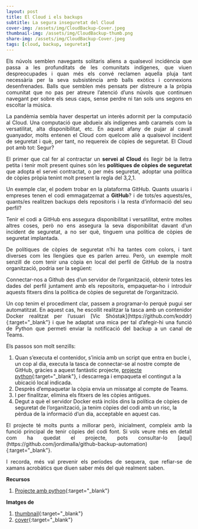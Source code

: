 ```yaml
---
layout: post
title: El Cloud i els backups
subtitle: La segura inseguretat del Cloud
cover-img: /assets/img/CloudBackup-Cover.jpeg
thumbnail-img: /assets/img/CloudBackup-thumb.png
share-img: /assets/img/CloudBackup-Cover.jpeg
tags: [cloud, backup, seguretat]
---
```


<p align="justify">Els núvols semblen navegants solitaris aliens a qualsevol incidència que passa a les profunditats de les comunitats indígenes, que viuen despreocupades i quan més els convé reclamen aquella pluja tant necessària per la seva subsistència amb balls exòtics i connexions desenfrenades. Balls que semblen més pensats per distreure a la pròpia comunitat que no pas per atreure l’atenció d’uns núvols que continuen navegant per sobre els seus caps, sense perdre ni tan sols uns segons en escoltar la música.</p>

<p align="justify">La pandèmia sembla haver despertat un interès adormit per la computació al Cloud. Una computació que abdueix als indígenes amb caramels com la versatilitat, alta disponibilitat, etc. En aquest afany de pujar al cavall guanyador, molts entenen el Cloud com quelcom aliè a qualsevol incident de seguretat i què, per tant, no requereix de còpies de seguretat. El Cloud pot amb tot: Segur?</p>

<p align="justify">El primer que cal fer al contractar un <b>servei al Cloud</b> és llegir bé la lletra petita i tenir molt present quines són les <b>polítiques de còpies de seguretat</b> que adopta el servei contractat, o per més seguretat, adoptar una política de còpies pròpia tenint molt present la regla del 3,2,1.</p>

<p align="justify">Un exemple clar, el podem trobar en la plataforma GitHub. Quants usuaris i empreses tenen el codi emmagatzemat a <b>GitHub</b>? i de tots/es aquests/es, quants/es realitzen backups dels repositoris i la resta d’informació del seu perfil?</p>

<p align="justify">Tenir el codi a GitHub ens assegura disponibilitat i versatilitat, entre moltes altres coses, però no ens assegura la seva disponibilitat davant d’un incident de seguretat, a no ser què, tinguem una política de còpies de seguretat implantada.</p>

<p align="justify">De polítiques de còpies de seguretat n’hi ha tantes com colors, i tant diverses com les llengües que es parlen arreu. Però, un exemple molt senzill de com tenir una còpia en local del perfil de GitHub de la nostra organització, podria ser la següent:</p>

<p align="justify">Connectar-nos a Github des d’un servidor de l’organització, obtenir totes les dades del perfil juntament amb els repositoris, empaquetar-ho i introduir aquests fitxers dins la política de còpies de seguretat de l’organització.</p>

<p align="justify">Un cop tenim el procediment clar, passem a programar-lo perquè pugui ser automatitzat. En aquest cas, he escollit realitzar la tasca amb un contenidor Docker realitzat per l’usuari [Vic Shóstak](https://github.com/koddr){:target="_blank"} i que he adaptat una mica per tal d’afegir-hi una funció de Python que permeti enviar la notificació del backup a un canal de Teams.</p>

Els passos son molt senzills:  
1. Quan s’executa el contenidor, s’inicia amb un script que entra en bucle i, un cop al dia, executa la tasca de connectar-se al nostre compte de GitHub, gràcies a aquest fantàstic projecte, [projecte python](https://github.com/josegonzalez/python-github-backup){:target="_blank"}, i descarrega i empaqueta el contingut a la ubicació local indicada.  
2. Desprès d’empaquetar la còpia envia un missatge al compte de Teams.  
3. I per finalitzar, elimina els fitxers de les còpies antigues.  
4. Degut a què el servidor Docker està inclòs dins la política de còpies de seguretat de l’organització, 	ja tenim còpies del codi amb un risc, la pèrdua de la informació d’un dia, acceptable en aquest cas.

<p align="justify">El projecte té molts punts a millorar però, inicialment, compleix amb la funció principal de tenir còpies del codi font. Si vols veure més en detall com ha quedat el projecte, pots consultar-lo [aquí](https://github.com/jordimalla/github-backup-automation){:target="_blank"}.</p>

<p align="justify">I recorda, més val prevenir els períodes de sequera, que refiar-se de xamans acrobàtics que diuen saber més del què realment saben.</p>

**Recursos**  
1. [Projecte amb python](https://github.com/josegonzalez/python-github-backup){:target="_blank"}

**Imatges de**  
1. [thumbnail](https://www.backupassist.es/plugin-para-remote-backup-cloud/){:target="_blank"}  
2. [cover](https://www.magiconline.es/cloud/copia-de-seguridad-en-la-nube-como-funciona/){:target="_blank"}
